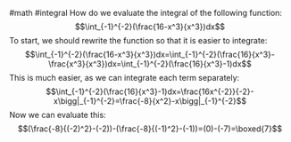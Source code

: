 #math #integral 
How do we evaluate the integral of the following function: $$\int_{-1}^{-2}(\frac{16-x^3}{x^3})dx$$
To start, we should rewrite the function so that it is easier to integrate: $$\int_{-1}^{-2}(\frac{16-x^3}{x^3})dx=\int_{-1}^{-2}(\frac{16}{x^3}-\frac{x^3}{x^3})dx=\int_{-1}^{-2}(\frac{16}{x^3}-1)dx$$
This is much easier, as we can integrate each term separately: $$\int_{-1}^{-2}(\frac{16}{x^3}-1)dx=\frac{16x^{-2}}{-2}-x\bigg|_{-1}^{-2}=\frac{-8}{x^2}-x\bigg|_{-1}^{-2}$$
Now we can evaluate this: $$(\frac{-8}{(-2)^2}-(-2))-(\frac{-8}{(-1)^2}-(-1))=(0)-(-7)=\boxed{7}$$